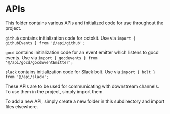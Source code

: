 # APIs

This folder contains various APIs and initialized code for use throughout the project.

`github` contains initialization code for octokit. Use via `import { githubEvents } from '@/api/github';`

`gocd` contains initialization code for an event emitter which listens to gocd events. Use via `import { gocdevents } from '@/api/gocd/gocdEventEmitter';`

`slack` contains initialization code for Slack bolt. Use via `import { bolt } from '@/api/slack';`

These APIs are to be used for communicating with downstream channels. To use them in the project, simply import them.

To add a new API, simply create a new folder in this subdirectory and import files elsewhere.
